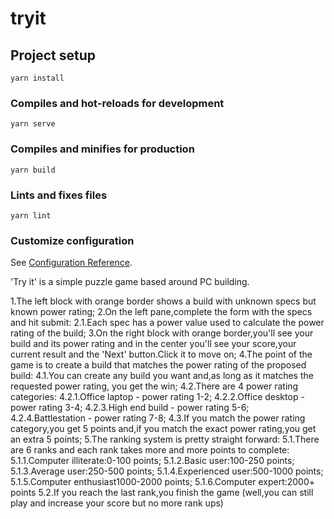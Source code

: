 # tryit

## Project setup
```
yarn install
```

### Compiles and hot-reloads for development
```
yarn serve
```

### Compiles and minifies for production
```
yarn build
```

### Lints and fixes files
```
yarn lint
```

### Customize configuration
See [Configuration Reference](https://cli.vuejs.org/config/).

'Try it' is a simple puzzle game based around PC building.

1.The left block with orange border shows a build with unknown specs but known power rating;
2.On the left pane,complete the form with the specs and hit submit:
	2.1.Each spec has a power value used to calculate the power rating of the build;
3.On the right block with orange border,you'll see your build and its power rating and
in the center you'll see your score,your current result and the 'Next' button.Click it to move on;
4.The point of the game is to create a build that matches the power rating of the proposed build:
	4.1.You can create any build you want and,as long as it matches the requested power rating,
	you get the win;
	4.2.There are 4 power rating categories:
		4.2.1.Office laptop - power rating 1-2;
		4.2.2.Office desktop - power rating 3-4;
		4.2.3.High end build - power rating 5-6;
		4.2.4.Battlestation - power rating 7-8;
	4.3.If you match the power rating category,you get 5 points and,if you match the exact power rating,you get an extra 5 points;
5.The ranking system is pretty straight forward:
	5.1.There are 6 ranks and each rank takes more and more points to complete:
		5.1.1.Computer illiterate:0-100 points;
		5.1.2.Basic user:100-250 points;
		5.1.3.Average user:250-500 points;
		5.1.4.Experienced user:500-1000 points;
		5.1.5.Computer enthusiast1000-2000 points;
		5.1.6.Computer expert:2000+ points
	5.2.If you reach the last rank,you finish the game (well,you can still play and increase your score but no more rank ups)

